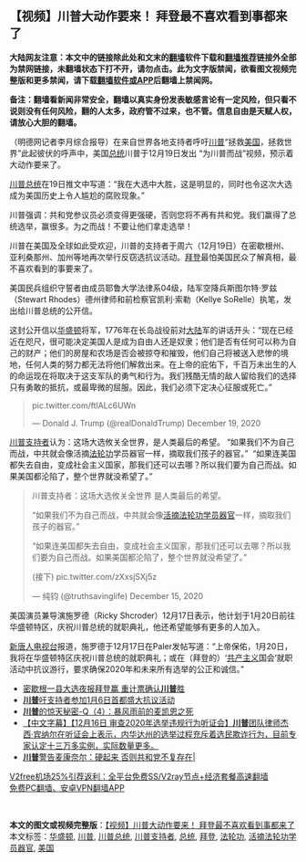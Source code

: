  <h2>【视频】川普大动作要来！ 拜登最不喜欢看到事都来了</h2> <p class="notice"><b>大陆网友注意：本文中的链接除此处和文末的<a href="https://github.com/bannedbook/fanqiang" >翻墙</a>软件下载和<a href="https://github.com/killgcd/justmysocks/blob/master/README.md">翻墙推荐</a>链接外全部为禁网链接，未翻墙状态下打不开，请勿点击。此为文字版禁闻，欲看图文视频完整版和更多禁闻，请下载<a href="https://github.com/bannedbook/fanqiang">翻墙软件或APP</a>后翻墙上禁闻网。</p><p>备注：翻墙看新闻非常安全，翻墙以真实身份发表敏感言论有一定风险，但只看不说则没有任何风险，翻的人太多，政府管不过来，也不管。信息自由是天赋人权，请放心大胆的翻墙。</b></p>  <div class="entry"> <p>                                          </p> <p>（明德网记者李月综合报导）在来自世界各地支持者呼吁<a href="https://www.bannedbook.org/bnews/tag/%e5%b7%9d%e6%99%ae/" class="st_tag internal_tag" rel="tag" title="标签 川普 下的日志">川普</a>“拯救<a href="https://www.bannedbook.org/bnews/tag/%e7%be%8e%e5%9b%bd/" class="st_tag internal_tag" rel="tag" title="标签 美国 下的日志">美国</a>，拯救世界”此起彼伏的呼声中，美国<a href="https://www.bannedbook.org/bnews/tag/%e6%80%bb%e7%bb%9f/" class="st_tag internal_tag" rel="tag" title="标签 总统 下的日志">总统</a>川普于12月19日发出 “为川普而战”视频，预示着大动作要来了。</p> <p><a href="https://www.bannedbook.org/bnews/tag/%E5%B7%9D%E6%99%AE%E6%80%BB%E7%BB%9F/" class="st_tag internal_tag" rel="tag" title="标签 川普总统 下的日志">川普总统</a>在19日推文中写道：“我在大选中大胜，这是明显的，同时也令这次大选成为美国历史上令人尴尬的腐败现象。”</p> <p>川普强调：共和党参议员必须变得更强硬，否则您将不再有共和党。我们赢得了总统选举，赢很多。为之而战！不要让他们拿走选举！</p>  <p>川普在美国及全球如此受欢迎，川普的支持者于周六（12月19日）在密歇根州、亚利桑那州、加州等地再次举行反窃选抗议活动。<a href="https://www.bannedbook.org/bnews/tag/%e6%8b%9c%e7%99%bb/" class="st_tag internal_tag" rel="tag" title="标签 拜登 下的日志">拜登</a>最怕美国民众了解真相，最不喜欢看到的事要来了。</p> <p>美国民兵组织守誓者由成员耶鲁大学法律系04级，陆军空降兵斯图尔特·罗兹（Stewart Rhodes）德州律师和前检察官凯利·索勒（Kellye SoRelle）执笔，发出给川普总统的公开信。</p> <p>这封公开信以<a href="https://www.bannedbook.org/bnews/tag/%e5%8d%8e%e7%9b%9b%e9%a1%bf/" class="st_tag internal_tag" rel="tag" title="标签 华盛顿 下的日志">华盛顿</a>将军，1776年在长岛战役前对<span class='wp_keywordlink_affiliate'><a href="https://www.bannedbook.org/" title="大陆" target="_blank">大陆</a></span>军的讲话开头：“现在已经近在咫尺，很可能决定美国人是成为自由人还是奴隶；他们是否有任何可以称为自己的财产；他们的房屋和农场是否会被掠夺和摧毁，他们自己将被送入悲惨的境地，任何人类的努力都无法将他们解救出来。在上帝的庇佑下，千百万未出生的人的命运现在将取决于这支军队的勇气和行为。我们残酷无情的敌人留给我们的选择只有勇敢的抵抗，或最卑微的屈服。因此，我们必须下定决心征服或死亡。”</p> <blockquote class="twitter-tweet" data-width="550" data-dnt="true"> <p>pic.twitter.com/ftlALc6UWn</p>  <p>&mdash; Donald J. Trump (@realDonaldTrump) December 19, 2020</p> </blockquote> <p><a href="https://www.bannedbook.org/bnews/tag/%E5%B7%9D%E6%99%AE%E6%94%AF%E6%8C%81%E8%80%85/" class="st_tag internal_tag" rel="tag" title="标签 川普支持者 下的日志">川普支持者</a>认为：这场大选攸关全世界，是人类最后的希望。 “如果我们不为自己而战，中共就会像活摘<a href="https://www.bannedbook.org/bnews/tag/%e6%b3%95%e8%bd%ae%e5%8a%9f/" class="st_tag internal_tag" rel="tag" title="标签 法轮功 下的日志">法轮功</a>学员器官一样，摘取我们孩子的器官。”  “如果连美国都失去自由，变成社会主义国家，那我们还可以去哪？所以我们要为自己而战。如果美国都沦陷了，整个世界就没希望了。”</p> <blockquote class="twitter-tweet" data-width="550" data-dnt="true"> <p>川普支持者：这场大选攸关全世界 是人类最后的希望。</p> <p>“如果我们不为自己而战，中共就会像<a href="https://www.bannedbook.org/bnews/tag/%E6%B4%BB%E6%91%98%E6%B3%95%E8%BD%AE%E5%8A%9F%E5%AD%A6%E5%91%98%E5%99%A8%E5%AE%98/" class="st_tag internal_tag" rel="tag" title="标签 活摘法轮功学员器官 下的日志">活摘法轮功学员器官</a>一样，摘取我们孩子的器官。”</p>  <p>“如果连美国都失去自由，变成社会主义国家，那我们还可以去哪？所以我们要为自己而战。如果美国都沦陷了，整个世界就没希望了。”</p> <p>(接下) pic.twitter.com/zXxsjSXj5z</p> <p>&mdash; 纯钧 (@truthsavinglife) December 15, 2020</p> </blockquote> <p>美国演员兼导演施罗德（Ricky Shcroder）12月17日表示，他计划于1月20日前往华盛顿特区，庆祝川普总统的就职典礼，他还希望能够有更多的人加入。</p>  <p><span class='wp_keywordlink_affiliate'><a href="https://www.ntdtv.com/" title="新唐人电视台" target="_blank">新唐人电视台</a></span>报道，施罗德于12月17日在Paler发帖写道：“上帝保佑，1月20日，我将在华盛顿特区庆祝川普总统的就职典礼；或在（拜登的）‘<span class='wp_keywordlink'><a href="https://www.bannedbook.org/forum2/topic6177.html" title="《共产主义的终极目的》" target="_blank">共产主义</a></span>国会’就职活动中抗议游行，要求确保2020年和未来所有选举的公正和诚信。”</p> <ul class='op-related-articles' title='相关阅读'> <li><a href='https://www.bannedbook.org/bnews/comments/20201220/1451473.html' target='_blank'>密歇根一县大选夜报拜登赢 重计票确认<b>川普</b>胜</a></li> <li><a href='https://www.bannedbook.org/bnews/comments/20201220/1451472.html' target='_blank'><b>川普</b>吁支持者参加1月6日首都盛大抗议活动</a></li> <li><a href='https://www.bannedbook.org/bnews/comments/20201220/1451463.html' target='_blank'><b>川普</b>的惊天秘密-Q（4）：暴风雨前的麦凯恩之死</a></li> <li><a href='https://www.bannedbook.org/bnews/bannedvideo/20201220/1451454.html' target='_blank'>【中文字幕】【12月16日 审查2020年选举违规行为听证会】<b>川普</b>团队律师杰西‧宾纳尔在听证会上表示，内华达州的选举过程充斥着选民欺诈行为，目前专家认定十三万多实例，实际数量更多。</a></li> <li><a href='https://www.bannedbook.org/bnews/taiwannews/20201220/1451453.html' target='_blank'><b>川普</b>警告麦康奈尔：硬起来 否则共和党不复存在|</a></li> </ul> <p class="texttj"> <a href="https://github.com/bannedbook/fanqiang/wiki/V2ray%E6%9C%BA%E5%9C%BA" target="_blank">V2free机场25%引荐返利：全平台免费SS/V2ray节点+经济套餐高速翻墙</a><br/> <a href="https://github.com/bannedbook/fanqiang/wiki/%E7%A6%81%E9%97%BB%E7%BD%91%E5%AE%89%E5%8D%93%E7%BF%BB%E5%A2%99%E6%96%B0%E9%97%BBAPP" target="_blank">免费PC翻墙、安卓VPN翻墙APP</a></p><p>&nbsp;</p><a name='sharetosocial'></a>       <div><b>本文的图文或视频完整版</b>：<a href='https://www.bannedbook.org/bnews/comments/20201220/1451474.html'>【视频】川普大动作要来！ 拜登最不喜欢看到事都来了</a></div>  </div><!--END ENTRY--> <div class="postfooter"> <div>本文标签：<a href="https://www.bannedbook.org/bnews/tag/%e5%8d%8e%e7%9b%9b%e9%a1%bf/" rel="tag">华盛顿</a>, <a href="https://www.bannedbook.org/bnews/tag/%e5%b7%9d%e6%99%ae/" rel="tag">川普</a>, <a href="https://www.bannedbook.org/bnews/tag/%E5%B7%9D%E6%99%AE%E6%80%BB%E7%BB%9F/" rel="tag">川普总统</a>, <a href="https://www.bannedbook.org/bnews/tag/%E5%B7%9D%E6%99%AE%E6%94%AF%E6%8C%81%E8%80%85/" rel="tag">川普支持者</a>, <a href="https://www.bannedbook.org/bnews/tag/%e6%80%bb%e7%bb%9f/" rel="tag">总统</a>, <a href="https://www.bannedbook.org/bnews/tag/%e6%8b%9c%e7%99%bb/" rel="tag">拜登</a>, <a href="https://www.bannedbook.org/bnews/tag/%e6%b3%95%e8%bd%ae%e5%8a%9f/" rel="tag">法轮功</a>, <a href="https://www.bannedbook.org/bnews/tag/%E6%B4%BB%E6%91%98%E6%B3%95%E8%BD%AE%E5%8A%9F%E5%AD%A6%E5%91%98%E5%99%A8%E5%AE%98/" rel="tag">活摘法轮功学员器官</a>, <a href="https://www.bannedbook.org/bnews/tag/%e7%be%8e%e5%9b%bd/" rel="tag">美国</a></div>  </div><!--END POSTFOOTER--> 